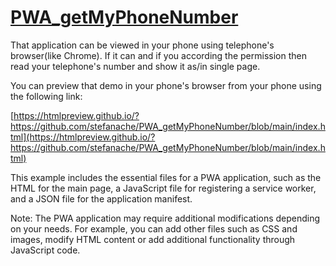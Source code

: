 # [PWA_getMyPhoneNumber](https://github.com/stefanache/PWA_getMyPhoneNumber)

That application can be viewed in your phone using telephone's browser(like Chrome).
If it can and if you according the permission then read your telephone's number and 
show it as/in single page.

You can preview that demo in your phone's browser from your phone using the following link:

[https://htmlpreview.github.io/?https://github.com/stefanache/PWA_getMyPhoneNumber/blob/main/index.html](https://htmlpreview.github.io/?https://github.com/stefanache/PWA_getMyPhoneNumber/blob/main/index.html)

This example includes the essential files for a PWA application, such as the HTML for the main page, 
a JavaScript file for registering a service worker, and a JSON file for the application manifest.

Note: 
      The PWA application may require additional modifications depending on your needs.
      For example, you can add other files such as CSS and images, modify HTML content or add additional 
      functionality through JavaScript code.
